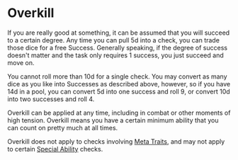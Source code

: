 # Overkill

If you are really good at something, it can be assumed that you will succeed to a certain degree. Any time you can pull 5d into a check, you can trade those dice for a free Success. Generally speaking, if the degree of success doesn't matter and the task only requires 1 success, you just succeed and move on.

You cannot roll more than 10d for a single check. You may convert as many dice as you like into Successes as described above, however, so if you have 14d in a pool, you can convert 5d into one success and roll 9, or convert 10d into two successes and roll 4.

Overkill can be applied at any time, including in combat or other moments of high tension. Overkill means you have a certain minimum ability that you can count on pretty much at all times.

Overkill does not apply to checks involving [Meta Traits](MetaTraits.md), and may not apply to certain [Special Ability](SpecialAbilities.md) checks.
